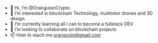 - 👋 Hi, I’m @OrangutanCrypto
- 👀 I’m interested in blockchain Technology, muiltrotor drones and 3D design.
- 🌱 I’m currently learning all I can to become a fullstack DEV
- 💞️ I’m looking to collaborate on blockchain projects
- 📫 How to reach me orangcoin@gmail.com

<!---
OrangutanCrypto/OrangutanCrypto is a ✨ special ✨ repository because its `README.md` (this file) appears on your GitHub profile.
You can click the Preview link to take a look at your changes.
--->
